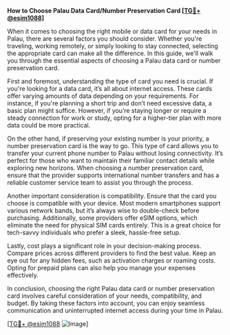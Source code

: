 **How to Choose Palau Data Card/Number Preservation Card [[TG💪+ @esim1088](https://t.me/s/esim1088)]**

When it comes to choosing the right mobile or data card for your needs in Palau, there are several factors you should consider. Whether you're traveling, working remotely, or simply looking to stay connected, selecting the appropriate card can make all the difference. In this guide, we'll walk you through the essential aspects of choosing a Palau data card or number preservation card.

First and foremost, understanding the type of card you need is crucial. If you're looking for a data card, it’s all about internet access. These cards offer varying amounts of data depending on your requirements. For instance, if you're planning a short trip and don’t need excessive data, a basic plan might suffice. However, if you’re staying longer or require a steady connection for work or study, opting for a higher-tier plan with more data could be more practical.

On the other hand, if preserving your existing number is your priority, a number preservation card is the way to go. This type of card allows you to transfer your current phone number to Palau without losing connectivity. It’s perfect for those who want to maintain their familiar contact details while exploring new horizons. When choosing a number preservation card, ensure that the provider supports international number transfers and has a reliable customer service team to assist you through the process.

Another important consideration is compatibility. Ensure that the card you choose is compatible with your device. Most modern smartphones support various network bands, but it’s always wise to double-check before purchasing. Additionally, some providers offer eSIM options, which eliminate the need for physical SIM cards entirely. This is a great choice for tech-savvy individuals who prefer a sleek, hassle-free setup.

Lastly, cost plays a significant role in your decision-making process. Compare prices across different providers to find the best value. Keep an eye out for any hidden fees, such as activation charges or roaming costs. Opting for prepaid plans can also help you manage your expenses effectively.

In conclusion, choosing the right Palau data card or number preservation card involves careful consideration of your needs, compatibility, and budget. By taking these factors into account, you can enjoy seamless communication and uninterrupted internet access during your time in Palau.

[[TG💪+ @esim1088](https://t.me/s/esim1088) ![Image](https://i.postimg.cc/Y0z9fWf4/image.png)]